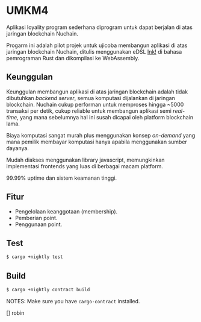 # UMKM4

Aplikasi loyality program sederhana diprogram untuk dapat berjalan di atas jaringan blockchain Nuchain.

Progarm ini adalah pilot projek untuk ujicoba membangun aplikasi di atas jaringan blockchain Nuchain, ditulis menggunakan eDSL [Ink!](https://substrate.dev/docs/en/knowledgebase/smart-contracts/ink-development) di bahasa pemrograman Rust dan dikompilasi ke WebAssembly.

## Keunggulan

Keunggulan membangun aplikasi di atas jaringan blockchain adalah tidak dibutuhkan *backend server*, semua komputasi dijalankan di jaringan blockchain. Nuchain cukup performan untuk memproses hingga ~5000 transaksi per detik, cukup reliable untuk membangun aplikasi semi *real-time*, yang mana sebelumnya hal ini susah dicapai oleh platform blockchain lama.

Biaya komputasi sangat murah plus menggunakan konsep *on-demand* yang mana pemilik membayar komputasi hanya apabila menggunakan sumber dayanya.

Mudah diakses menggunakan library javascript, memungkinkan implementasi frontends yang luas di berbagai macam platform.

99.99% uptime dan sistem keamanan tinggi.

## Fitur

* Pengelolaan keanggotaan (membership).
* Pemberian point.
* Penggunaan point.

## Test

```bash
$ cargo +nightly test
```

## Build

```bash
$ cargo +nightly contract build
```

NOTES: Make sure you have `cargo-contract` installed.

[] robin

